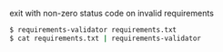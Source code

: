 exit with non-zero status code on invalid requirements

```bash
$ requirements-validator requirements.txt
$ cat requirements.txt | requirements-validator
```
